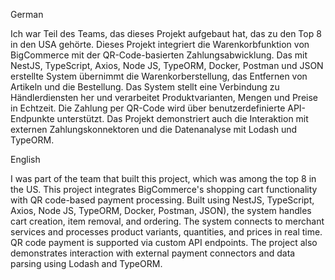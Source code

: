 German

Ich war Teil des Teams, das dieses Projekt aufgebaut hat, das zu den Top 8 in den USA gehörte.
Dieses Projekt integriert die Warenkorbfunktion von BigCommerce mit der QR-Code-basierten Zahlungsabwicklung. Das mit NestJS, TypeScript, Axios, Node JS, TypeORM, Docker, Postman und JSON erstellte System übernimmt die Warenkorberstellung, das Entfernen von Artikeln und die Bestellung. Das System stellt eine Verbindung zu Händlerdiensten her und verarbeitet Produktvarianten, Mengen und Preise in Echtzeit. Die Zahlung per QR-Code wird über benutzerdefinierte API-Endpunkte unterstützt. Das Projekt demonstriert auch die Interaktion mit externen Zahlungskonnektoren und die Datenanalyse mit Lodash und TypeORM.

English

I was part of the team that built this project, which was among the top 8 in the US.
This project integrates BigCommerce's shopping cart functionality with QR code-based payment processing. Built using NestJS, TypeScript, Axios, Node JS, TypeORM, Docker, Postman, JSON), the system handles cart creation, item removal, and ordering. The system connects to merchant services and processes product variants, quantities, and prices in real time. QR code payment is supported via custom API endpoints. The project also demonstrates interaction with external payment connectors and data parsing using Lodash and TypeORM.
